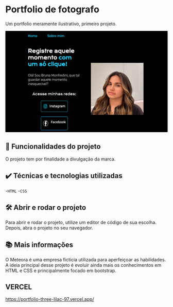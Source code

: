 # Portfolio de fotografo

Um portfolio meramente ilustrativo, primeiro projeto.

<img src="./assets/screenshot.png" alt="Portfolio">

## 🔨 Funcionalidades do projeto

O projeto tem por finalidade a divulgação da marca.

## ✔️ Técnicas e tecnologias utilizadas

-`HTML`
-`CSS`

## 🛠️ Abrir e rodar o projeto

Para abrir e rodar o projeto, utilize um editor de código de sua escolha.
Depois, abra o projeto no seu navegador.

## 📚 Mais informações

O Meteora é uma empresa fictícia utilizada para aperfeiçoar as habilidades.
A ideia principal desse projeto é evoluir ainda mais os conhecimentos em HTML e CSS e principalmente focado em bootstrap.

## VERCEL 
https://portfolio-three-lilac-97.vercel.app/
